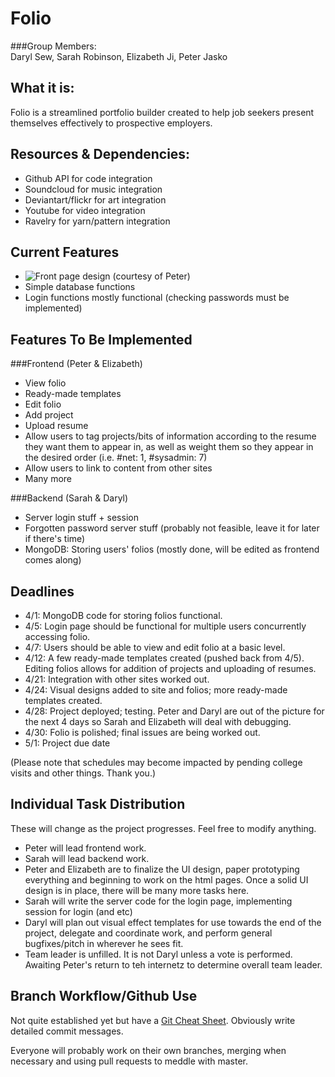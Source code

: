 Folio
=========
###Group Members:  
Daryl Sew, Sarah Robinson, Elizabeth Ji, Peter Jasko  

What it is:  
-----------
Folio is a streamlined portfolio builder created to help job seekers present themselves effectively to prospective employers.  

Resources & Dependencies:
------------------------
*   Github API for code integration  
*   Soundcloud for music integration
*   Deviantart/flickr for art integration
*   Youtube for video integration
*   Ravelry for yarn/pattern integration

Current Features
----------------
*   ![Front page design](http://i1322.photobucket.com/albums/u568/Daryl_LikeaBoshkosh/ScreenShot2013-03-25at105308PM1_zpsb15aa15b.png) (courtesy of Peter)
*   Simple database functions  
*   Login functions mostly functional (checking passwords must be implemented)

Features To Be Implemented
--------------------------

###Frontend  (Peter & Elizabeth) 
*   View folio  
*   Ready-made templates
*   Edit folio  
*   Add project  
*   Upload resume  
*   Allow users to tag projects/bits of information according to the resume they want them to appear in, as well as weight them so they appear in the desired order (i.e. #net: 1, #sysadmin: 7)  
*   Allow users to link to content from other sites   
*   Many more

###Backend  (Sarah & Daryl)
*   Server login stuff + session
*   Forgotten password server stuff (probably not feasible, leave it for later if there's time)
*   MongoDB: Storing users' folios (mostly done, will be edited as frontend comes along)

Deadlines
---------

*    4/1: MongoDB code for storing folios functional.  
*    4/5: Login page should be functional for multiple users concurrently accessing folio. 
*    4/7: Users should be able to view and edit folio at a basic level.  
*    4/12: A few ready-made templates created (pushed back from 4/5). Editing folios allows for addition of projects and uploading of resumes.  
*    4/21: Integration with other sites worked out.
*    4/24: Visual designs added to site and folios; more ready-made templates created.  
*    4/28: Project deployed; testing. Peter and Daryl are out of the picture for the next 4 days so Sarah and Elizabeth will deal with debugging.
*    4/30: Folio is polished; final issues are being worked out.  
*    5/1: Project due date  

(Please note that schedules may become impacted by pending college visits and other things. Thank you.)

Individual Task Distribution
----------------------------
These will change as the project progresses. Feel free to modify anything. 
*   Peter will lead frontend work.
*   Sarah will lead backend work.
*   Peter and Elizabeth are to finalize the UI design, paper prototyping everything and beginning to work on the html pages. Once a solid UI design is in place, there will be many more tasks here.  
*   Sarah will write the server code for the login page, implementing session for login (and etc)
*   Daryl will plan out visual effect templates for use towards the end of the project, delegate and coordinate work, and perform general bugfixes/pitch in wherever he sees fit.
*   Team leader is unfilled. It is not Daryl unless a vote is performed. Awaiting Peter's return to teh internetz to determine overall team leader.

Branch Workflow/Github Use
--------------------------
Not quite established yet but have a [Git Cheat Sheet](http://byte.kde.org/~zrusin/git/git-cheat-sheet-medium.png). Obviously write detailed commit messages.

Everyone will probably work on their own branches, merging when necessary and using pull requests to meddle with master.  
